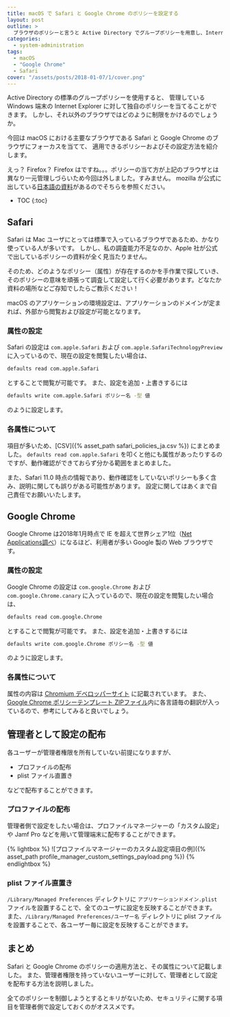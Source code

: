 ```yaml
---
title: macOS で Safari と Google Chrome のポリシーを設定する
layout: post
outline: >
  ブラウザのポリシーと言うと Active Directory でグループポリシーを用意し、Internet Explorer の設定を行うというのはよく聞く話ですが、今回は macOS の場合はどうすればよいかを Safari と Google Chrome を題材として紹介していきます。
categories:
  - system-administration
tags:
  - macOS
  - "Google Chrome"
  - Safari
cover: "/assets/posts/2018-01-07/1/cover.png"
---
```


Active Directory の標準のグループポリシーを使用すると、
管理している Windows 端末の Internet Explorer に対して独自のポリシーを当てることができます。
しかし、それ以外のブラウザではどのように制限をかけるのでしょうか。

今回は macOS における主要なブラウザである Safari と Google Chrome のブラウザにフォーカスを当てて、
適用できるポリシーおよびその設定方法を紹介します。

えっ？ Firefox？ Firefox はですね。。。ポリシーの当て方が上記のブラウザとは異なり一元管理しづらいため今回は外しました。すみません。
mozilla が公式に出している[日本語の資料](https://github.com/mozilla-japan/enterprise/blob/master/FAQ.md)があるのでそちらを参照ください。

* TOC
{:toc}

## Safari
Safari は Mac ユーザにとっては標準で入っているブラウザであるため、かなり使っている人が多いです。
しかし、私の調査能力不足なのか、Apple 社が公式で出しているポリシーの資料が全く見当たりません。

そのため、どのようなポリシー（属性）が存在するのかを手作業で探していき、そのポリシーの意味を頑張って調査して設定して行く必要があります。どなたか資料の場所などご存知でしたらご教示ください！

macOS のアプリケーションの環境設定は、アプリケーションのドメインが定まれば、外部から閲覧および設定が可能となります。

### 属性の設定

Safari の設定は `com.apple.Safari` および `com.apple.SafariTechnologyPreview` に入っているので、現在の設定を閲覧したい場合は、

```sh
defaults read com.apple.Safari
```

とすることで閲覧が可能です。
また、設定を追加・上書きするには

```sh
defaults write com.apple.Safari ポリシー名 -型 値
```

のように設定します。

### 各属性について

項目が多いため、[CSV]({% asset_path safari_policies_ja.csv %}) にまとめました。
`defaults read com.apple.Safari` を叩くと他にも属性があったりするのですが、動作確認ができておらず分かる範囲をまとめました。

また、Safari 11.0 時点の情報であり、動作確認をしていないポリシーも多く含み、説明に関しても誤りがある可能性があります。
設定に関してはあくまで自己責任でお願いいたします。

## Google Chrome
Google Chrome は2018年1月時点で IE を超えて世界シェア1位（[Net Applications調べ](https://netmarketshare.com/browser-market-share.aspx)）になるほど、利用者が多い Google 製の Web ブラウザです。

### 属性の設定

Google Chrome の設定は `com.google.Chrome` および `com.google.Chrome.canary` に入っているので、現在の設定を閲覧したい場合は、

```sh
defaults read com.google.Chrome
```

とすることで閲覧が可能です。
また、設定を追加・上書きするには

```sh
defaults write com.google.Chrome ポリシー名 -型 値
```

のように設定します。

### 各属性について

属性の内容は [Chromium デベロッパーサイト](http://www.chromium.org/administrators/policy-list-3) に記載されています。
また、[Google Chrome ポリシーテンプレート ZIPファイル](https://dl.google.com/dl/edgedl/chrome/policy/policy_templates.zip)内に各言語毎の翻訳が入っているので、参考にしてみると良いでしょう。

## 管理者として設定の配布

各ユーザーが管理者権限を所有していない前提になりますが、

- プロファイルの配布
- plist ファイル直置き

などで配布することができます。

### プロファイルの配布
管理者側で設定をしたい場合は、プロファイルマネージャーの「カスタム設定」や Jamf Pro などを用いて管理端末に配布することができます。

{% lightbox %}
![プロファイルマネージャーのカスタム設定項目の例]({% asset_path profile_manager_custom_settings_payload.png %})
{% endlightbox %}

### plist ファイル直置き
`/Library/Managed Preferences` ディレクトリに `アプリケーションドメイン.plist` ファイルを設置することで、全てのユーザに設定を反映することができます。  
また、`/Library/Managed Preferences/ユーザー名` ディレクトリに plist ファイルを設置することで、各ユーザー毎に設定を反映することができます。

## まとめ
Safari と Google Chrome のポリシーの適用方法と、その属性について記載しました。
また、管理者権限を持っていないユーザーに対して、管理者として設定を配布する方法を説明しました。

全てのポリシーを制御しようとするとキリがないため、セキュリティに関する項目を管理者側で設定しておくのがオススメです。
